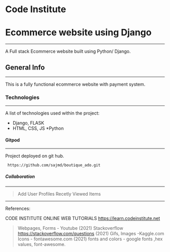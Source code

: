 # Code Institute

  # Ecommerce website using Django
 *** 
A Full stack Ecommerce website built using Python/ Django.

 ## General Info
 *** 
This is a fully functional ecommerce website  with payment system.

 ### Technologies 
*** 
A list of technologies used within the project: 
* Django, FLASK
 * HTML, CSS, JS
*Python
#### Gitpod 
 *** 
Project deployed on git hub.
``` 
 https://github.com/sajmd/boutique_ado.git
``` 
 ##### Collaboration
 *** 

> Add User Profiles
> Recetly Viewed Items

*** 
References:
> 
CODE INSTITUTE ONLINE WEB TUTORIALS
https://learn.codeinstitute.net
> Webpages, Forms - Youtube (2021)
> Stackoverflow 
   https://stackoverflow.com/questions (2021)
> Gifs, Images -Kaggle.com
> Icons - fontawesome.com (2021)
> fonts and colors - google fonts ,hex values, font-awesome.

